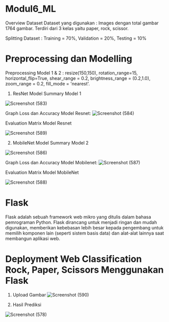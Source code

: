 # Modul6_ML

Overview Dataset
Dataset yang digunakan :  Images dengan total gambar 1764 gambar. Terdiri dari 3 kelas yaitu paper, rock, scissor.

Splitting Dataset : Training = 70%, Validation = 20%, Testing = 10%

# Preprocessing dan Modelling
Preprocessing Model 1 & 2 : resize(150,150), rotation_range=15, horizontal_flip=True, shear_range = 0.2, brightness_range = (0.2,1.0), zoom_range = 0.2, fill_mode = 'nearest'.

1. ResNet Model
   Summary Model 1 

![Screenshot (583)](https://github.com/prithaaulliah/Modul6_ML/assets/71914321/de52a905-214a-49b4-b4eb-a226e2ef2ac6)

Graph Loss dan Accuracy Model Resnet:
![Screenshot (584)](https://github.com/prithaaulliah/Modul6_ML/assets/71914321/60c362e9-35b0-42ef-aadd-4f7ce06a4c08)

Evaluation Matrix Model Resnet

![Screenshot (589)](https://github.com/prithaaulliah/Modul6_ML/assets/71914321/1e3f4a33-b2ac-4b4c-88cc-549b917867e9)

2. MobileNet Model
   Summary Model 2

![Screenshot (586)](https://github.com/prithaaulliah/Modul6_ML/assets/71914321/021c935d-18f5-45ee-949d-220dc6e7fcf1)

Graph Loss dan Accuracy Model Mobilenet:
![Screenshot (587)](https://github.com/prithaaulliah/Modul6_ML/assets/71914321/7887d442-a34d-487b-8f30-327871107daa)

Evaluation Matrix Model MobileNet

![Screenshot (588)](https://github.com/prithaaulliah/Modul6_ML/assets/71914321/0e66abc9-0c99-4a6a-b972-be95b467703c)

# Flask 
Flask adalah sebuah framework web mikro yang ditulis dalam bahasa pemrograman Python. Flask dirancang untuk menjadi ringan dan mudah digunakan, memberikan kebebasan lebih besar kepada pengembang untuk memilih komponen lain (seperti sistem basis data) dan alat-alat lainnya saat membangun aplikasi web.

# Deployment Web Classification Rock, Paper, Scissors Menggunakan Flask
1. Upload Gambar
![Screenshot (590)](https://github.com/prithaaulliah/Modul6_ML/assets/71914321/94447ff0-c030-4f65-8c97-048dd0e189e3)

2. Hasil Prediksi

![Screenshot (578)](https://github.com/prithaaulliah/Modul6_ML/assets/71914321/bccaba9d-f9c1-4733-aecb-0691e9fd3614)

